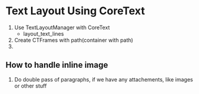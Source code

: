 # Text Layout Using CoreText

1. Use TextLayoutManager with CoreText
	- layout_text_lines
1. Create CTFrames with path(container with path)
1. 

## How to handle inline image

1. Do double pass of paragraphs, if we have any attachements, like images or other stuff